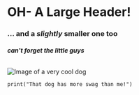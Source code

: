 # OH- A Large Header!
### ... and a *__slightly__* smaller one too
###### ***can't forget the little guys***

![Image of a very cool dog](https://www.bing.com/images/search?view=detailV2&ccid=f2xH%2F9dm&id=29980FBC4831F1013B2C64F334F7CCB8DCF9D35A&thid=OIP.f2xH_9dmpV0VMXkyUK1DyQHaHa&mediaurl=https%3A%2F%2Fth.bing.com%2Fth%2Fid%2FR.7f6c47ffd766a55d1531793250ad43c9%3Frik%3DWtP53LjM9zTzZA%26riu%3Dhttp%253a%252f%252fimg12.deviantart.net%252f2f45%252fi%252f2009%252f028%252f1%252f0%252ffunny_dog_2_by_cathita.jpg%26ehk%3DTPgAI7Zr5plAL3sT5DxXplziWjEC%252bAYfBerbrx8dzN4%253d%26risl%3D%26pid%3DImgRaw%26r%3D0&exph=1025&expw=1024&q=funny+picture&simid=608044083184285668&FORM=IRPRST&ck=F74D2F6BC6EEE88C16B6C0D625147034&selectedIndex=80&itb=0&cw=470&ch=661&ajaxhist=0&ajaxserp=0)

`print("That dog has more swag than me!")`
